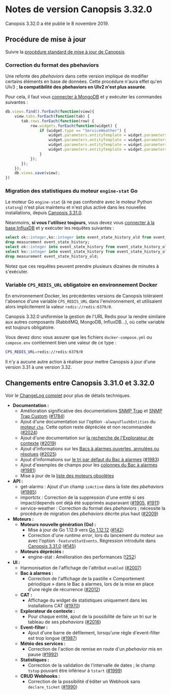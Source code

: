 # Notes de version Canopsis 3.32.0

Canopsis 3.32.0 a été publié le 8 novembre 2019.

## Procédure de mise à jour

Suivre la [procédure standard de mise à jour de Canopsis](../guide-administration/mise-a-jour/index.md).

### Correction du format des pbehaviors

Une refonte des *pbehaviors* dans cette version implique de modifier certains éléments en base de données. Cette procédure n'aura effet qu'en UIv3 ; **la compatibilité des pbehaviors en UIv2 n'est plus assurée**.

Pour cela, il faut vous [connecter à MongoDB](../guide-administration/administration-avancee/connexion-a-la-base-de-donnees.md) et y exécuter les commandes suivantes :

```js
db.views.find().forEach(function(view){
    view.tabs.forEach(function(tab) {
       tab.rows.forEach(function(row) {
           row.widgets.forEach(function(widget) {
               if (widget.type == "ServiceWeather") {
                   widget.parameters.entityTemplate = widget.parameters.entityTemplate.replace(".dtstart", ".tstart")
                   widget.parameters.entityTemplate = widget.parameters.entityTemplate.replace(".dtend", ".tstop")
                   widget.parameters.entityTemplate = widget.parameters.entityTemplate.replace(".behavior", ".name")
                   widget.parameters.entityTemplate = widget.parameters.entityTemplate.replace(".rrule.rrule", ".rrule")
               }
           });
       });
    });
    db.views.save(view);
})
```

### Migration des statistiques du moteur `engine-stat` Go

Le moteur Go `engine-stat` (à ne pas confondre avec le moteur Python `statsng`) n'est plus maintenu et n'est plus activé dans les nouvelles installations, depuis [Canopsis 3.31.0](3.31.0.md).

Néanmoins, **si vous l'utilisez toujours**, vous devez vous [connecter à la base InfluxDB](../guide-administration/installation/premiere-connexion.md#influxdb) et y exécuter les requêtes suivantes :

```sql
select ok::integer,ko::integer into event_state_history_old from event_state_history group by connector,connector_name,component,resource,eid;
drop measurement event_state_history;
select ok::integer into event_state_history from event_state_history_old where ok > 0 group by connector,connector_name,component,resource,eid;
select ko::integer into event_state_history from event_state_history_old where ko > 0 group by connector,connector_name,component,resource,eid;
drop measurement event_state_history_old;
```

Notez que ces requêtes peuvent prendre plusieurs dizaines de minutes à s'exécuter.

### Variable `CPS_REDIS_URL` obligatoire en environnement Docker

En environnement Docker, les précédentes versions de Canopsis toléraient l'absence d'une variable `CPS_REDIS_URL` dans l'environnement, et utilisaient alors implicitement la valeur `redis://redis:6379/0`.

Canopsis 3.32.0 uniformise la gestion de l'URL Redis pour la rendre similaire aux autres composants (RabbitMQ, MongoDB, InfluxDB…), où cette variable est toujours obligatoire.

Vous devez donc vous assurer que les fichiers `docker-compose.yml` ou `compose.env` contiennent bien une valeur de ce type :

```sh
CPS_REDIS_URL=redis://redis:6379/0
```

Il n'y a aucune autre action à réaliser pour mettre Canopsis à jour d'une version 3.31 à une version 3.32.

## Changements entre Canopsis 3.31.0 et 3.32.0

Voir le [ChangeLog complet](https://git.canopsis.net/canopsis/canopsis/blob/develop/CHANGELOG.md) pour plus de détails techniques.

*  **Documentation :**
    *  Amélioration significative des documentations [SNMP Trap](../interconnexions/Supervision/SNMPtrap.md) et [SNMP Trap Custom](../interconnexions/Supervision/SNMPtrap_custom.md) ([#1784](https://git.canopsis.net/canopsis/canopsis/issues/1784))
    *  Ajout d'une documentation sur l'option `-alwaysFlushEntities` du [moteur `che`](../guide-administration/moteurs/moteur-che.md). Cette option reste dépréciée et non recommandée ([#2024](https://git.canopsis.net/canopsis/canopsis/issues/2024))
    *  Ajout d'une documentation sur [la recherche de l'Explorateur de contexte](../guide-utilisation/interface/widgets/contexte/index.md#recherche) ([#2019](https://git.canopsis.net/canopsis/canopsis/issues/2019))
    *  Ajout d'informations sur les [Bacs à alarmes ouvertes, annulées ou résolues](../guide-utilisation/interface/widgets/bac-a-alarmes/index.md#filtre-sur-openresolved) ([#2025](https://git.canopsis.net/canopsis/canopsis/issues/2025))
    *  Ajout d'informations sur [le tri par défaut du Bac à alarmes](../guide-utilisation/interface/widgets/bac-a-alarmes/index.md#colonne-de-tri-par-defaut) ([#1983](https://git.canopsis.net/canopsis/canopsis/issues/1983))
    *  Ajout d'exemples de champs pour les [colonnes du Bac à alarmes](../guide-utilisation/interface/widgets/bac-a-alarmes/index.md#champs-basiques) ([#1981](https://git.canopsis.net/canopsis/canopsis/issues/1981))
    *  Mise à jour de la [liste des moteurs obsolètes](../guide-administration/moteurs/index.md#moteurs-obsoletes)
*  **API :**
    *  get-alarms : Ajout d'un champ `isActive` dans la liste des *pbehaviors* ([#1985](https://git.canopsis.net/canopsis/canopsis/issues/1985))
    *  importctx : Correction de la suppression d'une entité si ses impact/depends ont déjà été supprimés auparavant ([#1905](https://git.canopsis.net/canopsis/canopsis/issues/1905), [#1911](https://git.canopsis.net/canopsis/canopsis/issues/1911))
    *  service-weather : Correction du format des *pbehaviors* ; nécessite la procédure de migration des *pbehaviors* décrite plus haut ([#2009](https://git.canopsis.net/canopsis/canopsis/issues/2009))
*  **Moteurs :**
    *  **Moteurs nouvelle génération (Go) :**
        *  Mise à jour de Go 1.12.9 vers [Go 1.12.12](https://golang.org/doc/devel/release.html#go1.12.minor) ([#142](https://git.canopsis.net/canopsis/go-engines/issues/142))
        *  Correction d'une *runtime error*, lors du lancement du moteur `axe` avec l'option `-featureStatEvents`. Régression introduite dans [Canopsis 3.31.0](3.31.0.md) ([#145](https://git.canopsis.net/canopsis/go-engines/issues/145))
    *  **Moteurs dépréciés :**
        *  engine-stat : Amélioration des performances ([!252](https://git.canopsis.net/canopsis/go-engines/merge_requests/252))
*  **UI :**
    *  Harmonisation de l'affichage de l'attribut `enabled` ([#2007](https://git.canopsis.net/canopsis/canopsis/issues/2007))
    *  **Bac à alarmes :**
        *  Correction de l'affichage de la pastille « Comportement périodique » dans le Bac à alarmes, lors de la mise en place d'une règle de récurrence ([#2012](https://git.canopsis.net/canopsis/canopsis/issues/2012))
    *  **CAT :**
        *  Affichage du widget de statistiques uniquement dans les installations CAT ([#1970](https://git.canopsis.net/canopsis/canopsis/issues/1970))
    *  **Explorateur de contexte :**
        *  Pour chaque entité, ajout de la possibilité de faire un tri sur le tableau de ses *pbehaviors* ([#2016](https://git.canopsis.net/canopsis/canopsis/issues/2016))
    *  **Event-filter :**
        *  Ajout d'une barre de défilement, lorsqu'une règle d'event-filter est trop longue ([#1987](https://git.canopsis.net/canopsis/canopsis/issues/1987))
    *  **Météo des services :**
        *  Correction de l'action de remise en route d'un *pbehavior* mis en pause ([#1992](https://git.canopsis.net/canopsis/canopsis/issues/1992))
    *  **Statistiques :**
        *  Correction de la validation de l'intervalle de dates ; le champ `tstop` pouvant être inférieur à `tstart` ([#1999](https://git.canopsis.net/canopsis/canopsis/issues/1999))
    *  **CRUD Webhooks :**
        *  Correction de la possibilité d'éditer un Webhook sans `declare_ticket` ([#1990](https://git.canopsis.net/canopsis/canopsis/issues/1990))
